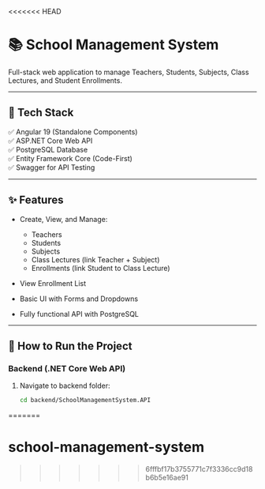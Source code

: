 <<<<<<< HEAD
# 📚 School Management System

Full-stack web application to manage Teachers, Students, Subjects, Class Lectures, and Student Enrollments.

---

## 🔧 Tech Stack

✅ Angular 19 (Standalone Components)  
✅ ASP.NET Core Web API  
✅ PostgreSQL Database  
✅ Entity Framework Core (Code-First)  
✅ Swagger for API Testing  

---

## ✨ Features

- Create, View, and Manage:
  - Teachers
  - Students
  - Subjects
  - Class Lectures (link Teacher + Subject)
  - Enrollments (link Student to Class Lecture)

- View Enrollment List  
- Basic UI with Forms and Dropdowns  
- Fully functional API with PostgreSQL  

---

## 🚀 How to Run the Project

### Backend (.NET Core Web API)

1. Navigate to backend folder:

   ```bash
   cd backend/SchoolManagementSystem.API
=======
# school-management-system
>>>>>>> 6fffbf17b3755771c7f3336cc9d18b6b5e16ae91

